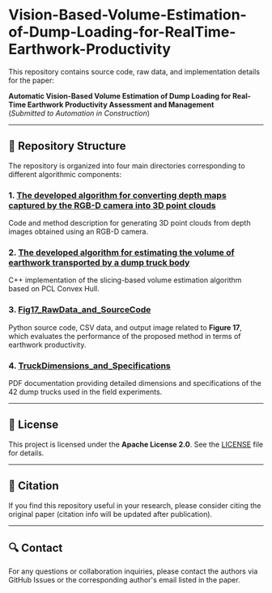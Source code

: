 # Vision-Based-Volume-Estimation-of-Dump-Loading-for-RealTime-Earthwork-Productivity

This repository contains source code, raw data, and implementation details for the paper:

**Automatic Vision-Based Volume Estimation of Dump Loading for Real-Time Earthwork Productivity Assessment and Management**  
(*Submitted to Automation in Construction*)

---

## 🔧 Repository Structure

The repository is organized into four main directories corresponding to different algorithmic components:

### 1. [The developed algorithm for converting depth maps captured by the RGB-D camera into 3D point clouds](./1.The%20developed%20algorithm%20for%20converting%20depth%20maps%20captured%20by%20the%20RGB-D%20camera%20into%203D%20point%20clouds/)
Code and method description for generating 3D point clouds from depth images obtained using an RGB-D camera.

### 2. [The developed algorithm for estimating the volume of earthwork transported by a dump truck body](./2.The%20developed%20algorithm%20for%20estimating%20the%20volume%20of%20earthwork%20transported%20by%20a%20dump%20truck%20body/)
C++ implementation of the slicing-based volume estimation algorithm based on PCL Convex Hull.

### 3. [Fig17_RawData_and_SourceCode](./3.Fig17_RawData_and_SourceCode/)
Python source code, CSV data, and output image related to **Figure 17**, which evaluates the performance of the proposed method in terms of earthwork productivity.

### 4. [TruckDimensions_and_Specifications](./4.TruckDimensions_and_Specifications/)
PDF documentation providing detailed dimensions and specifications of the 42 dump trucks used in the field experiments.

---

## 📄 License

This project is licensed under the **Apache License 2.0**. See the [LICENSE](./LICENSE) file for details.

---

## 🔗 Citation

If you find this repository useful in your research, please consider citing the original paper (citation info will be updated after publication).

---

## 🔍 Contact

For any questions or collaboration inquiries, please contact the authors via GitHub Issues or the corresponding author's email listed in the paper.
